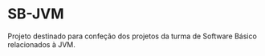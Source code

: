 # SB-JVM
Projeto destinado para confeção dos projetos da turma de Software Básico relacionados à JVM.
